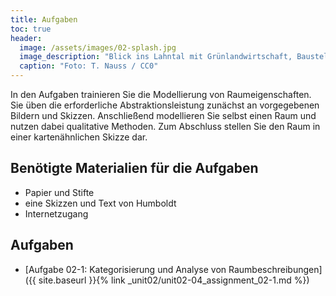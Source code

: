 ```yaml
---
title: Aufgaben
toc: true
header:
  image: /assets/images/02-splash.jpg
  image_description: "Blick ins Lahntal mit Grünlandwirtschaft, Baustelle für Stromtrassen und Regenbogen."
  caption: "Foto: T. Nauss / CC0"
---
```


In den Aufgaben trainieren Sie die Modellierung von Raumeigenschaften. Sie üben die erforderliche Abstraktionsleistung zunächst an vorgegebenen Bildern und Skizzen. Anschließend modellieren Sie selbst einen Raum und nutzen dabei qualitative Methoden. Zum Abschluss stellen Sie den Raum in einer kartenähnlichen Skizze dar.

## Benötigte Materialien für die Aufgaben
* Papier und Stifte
* eine Skizzen und Text von Humboldt
* Internetzugang


## Aufgaben
* [Aufgabe 02-1: Kategorisierung und Analyse von Raumbeschreibungen]({{ site.baseurl }}{% link _unit02/unit02-04_assignment_02-1.md %})

